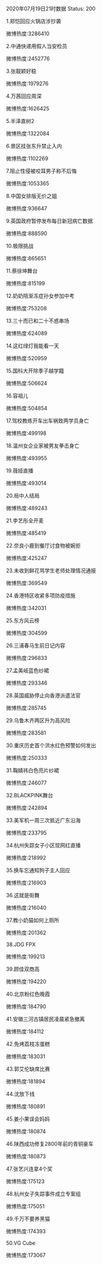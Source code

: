 2020年07月19日21时数据
Status: 200

1.郑恺回应火锅店涉抄袭

微博热度:3286410

2.中通快递用假人当安检员

微博热度:2452776

3.张靓颖好稳

微博热度:1979276

4.万茜回应周深

微博热度:1626425

5.半泽直树2

微博热度:1322084

6.景区挂张东升禁止入内

微博热度:1102269

7.阻止性侵被咬耳男子称不后悔

微博热度:1053365

8.中国女排版无价之姐

微博热度:936647

9.英国政府暂停发布每日新冠病亡数据

微博热度:888590

10.极限挑战

微博热度:865651

11.蔡徐坤舞台

微博热度:815199

12.奶奶陪渐冻症孙女参加中考

微博热度:753208

13.三十而已和二十不惑串场

微博热度:624089

14.这红绿灯我能看一天

微博热度:520959

15.国科大开除季子越学籍

微博热度:506624

16.容祖儿

微博热度:504854

17.驾校教练开车出车祸致两学员身亡

微博热度:499198

18.温州女企业家被男友拳击身亡

微博热度:493955

19.薇娅直播

微博热度:493014

20.局中人结局

微博热度:489243

21.李艺彤全开麦

微博热度:485419

22.奈良小鹿到餐厅讨食物被婉拒

微博热度:425247

23.未收到鲜花骂学生老师处理情况通报

微博热度:369549

24.香港特区收紧多项防疫措施

微博热度:342031

25.东方风云榜

微博热度:304599

26.三浦春马生前日记内容

微博热度:296833

27.孟美岐蓝色纱裙

微博热度:293346

28.英国威胁停止向香港派遣法官

微博热度:285745

29.乌鲁木齐两区升为高风险

微博热度:283581

30.重庆历史首个洪水红色预警如何发出

微博热度:250333

31.鞠婧祎白色亮片纱裙

微博热度:246077

32.BLACKPINK舞台

微博热度:242894

33.美军机一周三次抵近广东沿海

微博热度:233795

34.杭州失踪女子小区现网红直播

微博热度:218992

35.换车忘通知狗子主人回应

微博热度:216903

36.这就是街舞

微博热度:216040

37.教小奶猫如何上厕所

微博热度:201362

38.JDG FPX

微博热度:199213

39.顾佳双商高

微博热度:194220

40.北京粉红色晚霞

微博热度:184790

41.安徽三河古镇居民凌晨紧急撤离

微博热度:184112

42.免烤荔枝冻蛋糕

微博热度:183031

43.郭艾伦缺席比赛

微博热度:181894

44.沈放下线

微博热度:180891

45.姜小果误会妈妈

微博热度:180874

46.陕西成功修复2800年前的青铜豪车

微博热度:180873

47.张艺兴连拿4个奖

微博热度:175123

48.杭州女子失踪事件成立专案组

微博热度:175051

49.千万不要养黑猫

微博热度:174393

50.VG Cube

微博热度:173067

